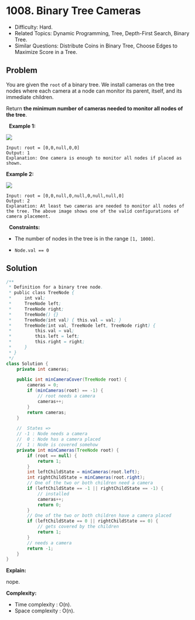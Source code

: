 # 1008. Binary Tree Cameras

- Difficulty: Hard.
- Related Topics: Dynamic Programming, Tree, Depth-First Search, Binary Tree.
- Similar Questions: Distribute Coins in Binary Tree, Choose Edges to Maximize Score in a Tree.

## Problem

You are given the ```root``` of a binary tree. We install cameras on the tree nodes where each camera at a node can monitor its parent, itself, and its immediate children.

Return **the minimum number of cameras needed to monitor all nodes of the tree**.

 
**Example 1:**

![](https://assets.leetcode.com/uploads/2018/12/29/bst_cameras_01.png)

```
Input: root = [0,0,null,0,0]
Output: 1
Explanation: One camera is enough to monitor all nodes if placed as shown.
```

**Example 2:**

![](https://assets.leetcode.com/uploads/2018/12/29/bst_cameras_02.png)

```
Input: root = [0,0,null,0,null,0,null,null,0]
Output: 2
Explanation: At least two cameras are needed to monitor all nodes of the tree. The above image shows one of the valid configurations of camera placement.
```

 
**Constraints:**


	
- The number of nodes in the tree is in the range ```[1, 1000]```.
	
- ```Node.val == 0```



## Solution

```java
/**
 * Definition for a binary tree node.
 * public class TreeNode {
 *     int val;
 *     TreeNode left;
 *     TreeNode right;
 *     TreeNode() {}
 *     TreeNode(int val) { this.val = val; }
 *     TreeNode(int val, TreeNode left, TreeNode right) {
 *         this.val = val;
 *         this.left = left;
 *         this.right = right;
 *     }
 * }
 */
class Solution {
    private int cameras;

    public int minCameraCover(TreeNode root) {
        cameras = 0;
        if (minCameras(root) == -1) {
            // root needs a camera
            cameras++;
        }
        return cameras;
    }

    //  States =>
    // -1 : Node needs a camera
    //  0 : Node has a camera placed
    //  1 : Node is covered somehow
    private int minCameras(TreeNode root) {
        if (root == null) {
            return 1;
        }
        int leftChildState = minCameras(root.left);
        int rightChildState = minCameras(root.right);
        // One of the two or both children need a camera
        if (leftChildState == -1 || rightChildState == -1) {
            // installed
            cameras++;
            return 0;
        }
        // One of the two or both children have a camera placed
        if (leftChildState == 0 || rightChildState == 0) {
            // gets covered by the children
            return 1;
        }
        // needs a camera
        return -1;
    }
}
```

**Explain:**

nope.

**Complexity:**

* Time complexity : O(n).
* Space complexity : O(n).
